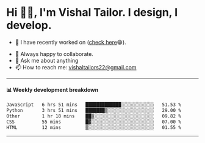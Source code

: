 # Hi 👋🏻, I'm Vishal Tailor. I design, I develop.

- 🔭 I have recently worked on ([check here](https://vishaltailor.com)😁).
<!-- - 🎦 Currently watching: JavaScript: The Hard Parts By Will Sentance. -->
- 👯 Always happy to collaborate.
- 💬 Ask me about anything
- 📫 How to reach me: <a href="mailto:vishaltailors22@gmail.com">vishaltailors22@gmail.com</a>

<hr /> 
<h4>📊 Weekly development breakdown</h4>
<!--START_SECTION:waka-->

```txt
JavaScript   6 hrs 51 mins   █████████████░░░░░░░░░░░░   51.53 %
Python       3 hrs 51 mins   ███████▒░░░░░░░░░░░░░░░░░   29.00 %
Other        1 hr 18 mins    ██▒░░░░░░░░░░░░░░░░░░░░░░   09.82 %
CSS          55 mins         █▓░░░░░░░░░░░░░░░░░░░░░░░   07.00 %
HTML         12 mins         ▒░░░░░░░░░░░░░░░░░░░░░░░░   01.55 %
```

<!--END_SECTION:waka-->
<hr /> 

<!-- ![](./profile-3d-contrib/profile-green-animate.svg) -->
